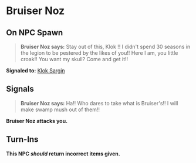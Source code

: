# Bruiser Noz



## On NPC Spawn

>**Bruiser Noz says:** Stay out of this, Klok !! I didn't spend 30 seasons in the legion to be pestered by the likes of you!! Here I am, you little croak!! You want my skull? Come and get it!!

**Signaled to:**  [Klok Sargin](/npc/85140)


## Signals

>**Bruiser Noz says:** Ha!! Who dares to take what is Bruiser's!! I will make swamp mush out of them!!

**Bruiser Noz attacks you.**


## Turn-Ins



**This NPC *should* return incorrect items given.**





